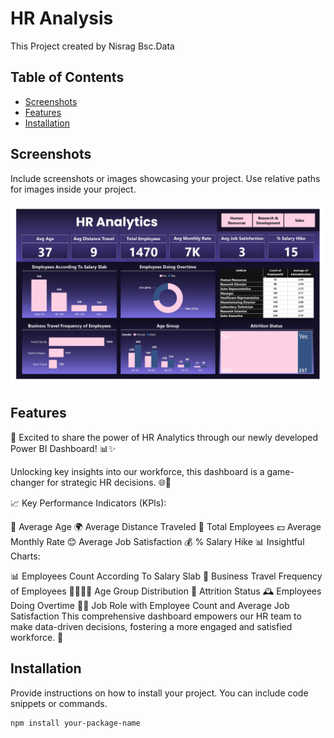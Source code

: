 # HR Analysis

This Project created by Nisrag Bsc.Data

## Table of Contents
- [Screenshots](#screenshots)
- [Features](#features)
- [Installation](#installation)

## Screenshots

Include screenshots or images showcasing your project. Use relative paths for images inside your project.

![Screenshot 1](./screenshots/screenshot1.jpg)






## Features

🚀 Excited to share the power of HR Analytics through our newly developed Power BI Dashboard! 📊✨

Unlocking key insights into our workforce, this dashboard is a game-changer for strategic HR decisions. 🌐💼

📈 Key Performance Indicators (KPIs):

🎂 Average Age
🌍 Average Distance Traveled
👥 Total Employees
💵 Average Monthly Rate
😊 Average Job Satisfaction
💰 % Salary Hike
📊 Insightful Charts:

📊 Employees Count According To Salary Slab
🚗 Business Travel Frequency of Employees
👩‍🦳👨‍🦱 Age Group Distribution
🔄 Attrition Status
🕰 Employees Doing Overtime
🧑‍💼 Job Role with Employee Count and Average Job Satisfaction
This comprehensive dashboard empowers our HR team to make data-driven decisions, fostering a more engaged and satisfied workforce. 🌟

## Installation

Provide instructions on how to install your project. You can include code snippets or commands.

```bash
npm install your-package-name
